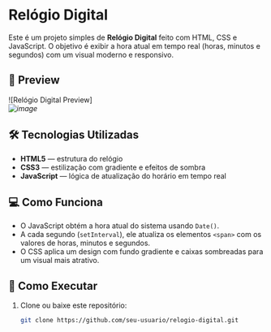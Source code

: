 # Relógio Digital

Este é um projeto simples de **Relógio Digital** feito com HTML, CSS e JavaScript. O objetivo é exibir a hora atual em tempo real (horas, minutos e segundos) com um visual moderno e responsivo.

## 📸 Preview

![Relógio Digital Preview]  
*![image](https://github.com/user-attachments/assets/16bf5826-64b7-483c-be9c-0bc49beaaa4c)*

## 🛠️ Tecnologias Utilizadas

- **HTML5** — estrutura do relógio
- **CSS3** — estilização com gradiente e efeitos de sombra
- **JavaScript** — lógica de atualização do horário em tempo real

## 💻 Como Funciona

- O JavaScript obtém a hora atual do sistema usando `Date()`.
- A cada segundo (`setInterval`), ele atualiza os elementos `<span>` com os valores de horas, minutos e segundos.
- O CSS aplica um design com fundo gradiente e caixas sombreadas para um visual mais atrativo.

## 🚀 Como Executar

1. Clone ou baixe este repositório:
   ```bash
   git clone https://github.com/seu-usuario/relogio-digital.git
